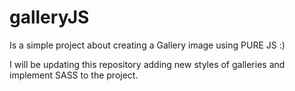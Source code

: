 # galleryJS
Is a simple project about creating a Gallery image using PURE JS :)

I will be updating this repository adding new styles of galleries and implement SASS to the project. 
